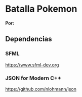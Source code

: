 #  Batalla Pokemon

**Por:**

## Dependencias

### SFML

https://www.sfml-dev.org

### JSON for Modern C++

https://github.com/nlohmann/json

